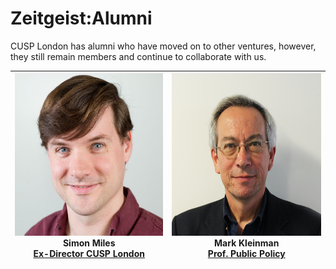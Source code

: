 # Zeitgeist:Alumni

CUSP London has alumni who have moved on to other ventures, however, they still remain members and continue to collaborate with us.

| <img src="./assets/SimonMilessqsm.jpg" alt="Photo - Simon Miles" height="260px" width="260px"> <br>Simon Miles <br> [Ex-Director CUSP London](https://www.linkedin.com/in/simon-miles-20775015/) | <img src="./assets/MarkKleinman.jpg" alt="Photo - Mark Kleinman" height="260px" width="260px"> <br> Mark Kleinman <br> [Prof. Public Policy](https://www.linkedin.com/in/markkleinman/) | 
| ------------- |:-------------:| 
